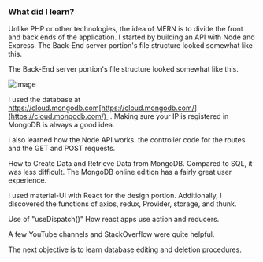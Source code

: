 ### What did I learn?

Unlike PHP or other technologies, the idea of MERN is to divide the front and back ends of the application. I started by building an API with Node and Express.
The Back-End server portion's file structure looked somewhat like this.

The Back-End server portion's file structure looked somewhat like this.

![image](https://user-images.githubusercontent.com/59326871/211008265-7c2d2d03-280f-4736-a40c-ed67af9beae9.png)

I used the database at https://cloud.mongodb.com[https://cloud.mongodb.com/](https://cloud.mongodb.com/)  . Making sure your IP is registered in MongoDB is always a good idea.

I also learned how the Node API works. the controller code for the routes and the GET and POST requests.

How to Create Data and Retrieve Data from MongoDB. Compared to SQL, it was less difficult. The MongoDB online edition has a fairly great user experience.

I used material-UI with React for the design portion. Additionally, I discovered the functions of axios, redux, Provider, storage, and thunk.

Use of "useDispatch()" How react apps use action and reducers.

A few YouTube channels and StackOverflow were quite helpful.

The next objective is to learn database editing and deletion procedures.
